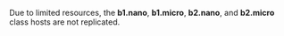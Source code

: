 Due to limited resources, the **b1.nano**, **b1.micro**, **b2.nano**, and **b2.micro** class hosts are not replicated.

